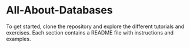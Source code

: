 # All-About-Databases
To get started, clone the repository and explore the different tutorials and exercises. Each section contains a README file with instructions and examples.
